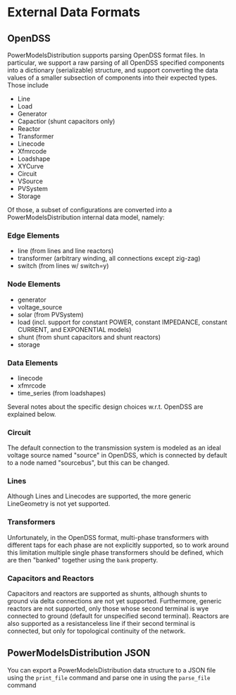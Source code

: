 # External Data Formats

## OpenDSS

PowerModelsDistribution supports parsing OpenDSS format files. In particular, we support a raw parsing of all OpenDSS specified components into a dictionary (serializable) structure, and support converting the data values of a smaller subsection of components into their expected types. Those include

- Line
- Load
- Generator
- Capactior (shunt capacitors only)
- Reactor
- Transformer
- Linecode
- Xfmrcode
- Loadshape
- XYCurve
- Circuit
- VSource
- PVSystem
- Storage

Of those, a subset of configurations are converted into a PowerModelsDistribution internal data model, namely:

### Edge Elements

- line (from lines and line reactors)
- transformer (arbitrary winding, all connections except zig-zag)
- switch (from lines w/ switch=y)

### Node Elements

- generator
- voltage_source
- solar (from PVSystem)
- load (incl. support for constant POWER, constant IMPEDANCE, constant CURRENT, and EXPONENTIAL models)
- shunt (from shunt capacitors and shunt reactors)
- storage

### Data Elements

- linecode
- xfmrcode
- time_series (from loadshapes)

Several notes about the specific design choices w.r.t. OpenDSS are explained below.

### Circuit

The default connection to the transmission system is modeled as an ideal voltage source named "source" in OpenDSS, which is connected by default to a node named "sourcebus", but this can be changed.

### Lines

Although Lines and Linecodes are supported, the more generic LineGeometry is not yet supported.

### Transformers

Unfortunately, in the OpenDSS format, multi-phase transformers with different taps for each phase are not explicitly supported, so to work around this limitation multiple single phase transformers should be defined, which are then "banked" together using the `bank` property.

### Capacitors and Reactors

Capacitors and reactors are supported as shunts, although shunts to ground via delta connections are not yet supported. Furthermore, generic reactors are not supported, only those whose second terminal is wye connected to ground (default for unspecified second terminal). Reactors are also supported as a resistanceless line if their second terminal is connected, but only for topological continuity of the network.

## PowerModelsDistribution JSON

You can export a PowerModelsDistribution data structure to a JSON file using the `print_file` command and parse one in using the `parse_file` command
